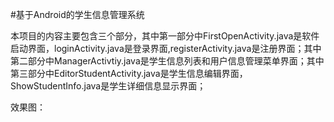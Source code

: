 #基于Android的学生信息管理系统

本项目的内容主要包含三个部分，其中第一部分中FirstOpenActivity.java是软件启动界面，loginActivity.java是登录界面,registerActivity.java是注册界面；其中第二部分中ManagerActivtiy.java是学生信息列表和用户信息管理菜单界面；其中第三部分中EditorStudentActivity.java是学生信息编辑界面，ShowStudentInfo.java是学生详细信息显示界面；

效果图：

 
